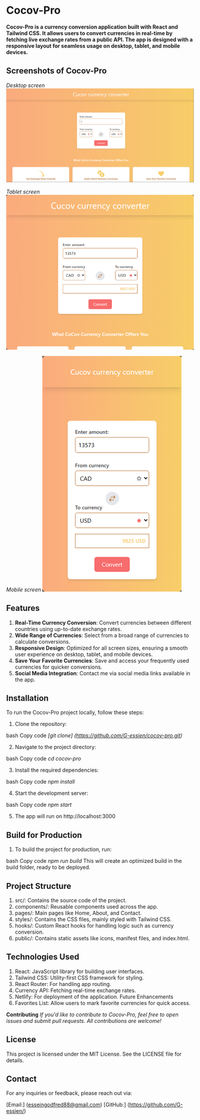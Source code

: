 # Cocov-Pro



**Cocov-Pro is a currency conversion application built with React and Tailwind CSS. It allows users to convert currencies in real-time by fetching live exchange rates from a public API. The app is designed with a responsive layout for seamless usage on desktop, tablet, and mobile devices.**

## Screenshots of  Cocov-Pro

*Desktop screen*
 ![Desktop screen](Desktop.png)

*Tablet screen*
 ![Tablet Screen](Tablet.png)

*Mobile screen*
 ![Mobile screen](Mobile.png)


## Features
1. **Real-Time Currency Conversion**: Convert currencies between different countries using up-to-date exchange rates.
2. **Wide Range of Currencies**: Select from a broad range of currencies to calculate conversions.
3. **Responsive Design**: Optimized for all screen sizes, ensuring a smooth user experience on desktop, tablet, and mobile devices.
4. **Save Your Favorite Currencies**: Save and access your frequently used currencies for quicker conversions.
5. **Social Media Integration**: Contact me via social media links available in the app.


## Installation
To run the Cocov-Pro project locally, follow these steps:

1. Clone the repository:

bash
Copy code
*[git clone] (https://github.com/G-essien/cocov-pro.git)*

2. Navigate to the project directory:

bash
Copy code
*cd cocov-pro*

3. Install the required dependencies:

bash
Copy code
*npm install*

4. Start the development server:

bash
Copy code
*npm start*

5. The app will run on http://localhost:3000

## Build for Production

1. To build the project for production, run:

bash
Copy code
*npm run build*
This will create an optimized build in the build folder, ready to be deployed.

## Project Structure
1. src/: Contains the source code of the project.
2. components/: Reusable components used across the app.
3. pages/: Main pages like Home, About, and Contact.
4. styles/: Contains the CSS files, mainly styled with Tailwind CSS.
5. hooks/: Custom React hooks for handling logic such as currency conversion.
6. public/: Contains static assets like icons, manifest files, and index.html.

## Technologies Used
1. React: JavaScript library for building user interfaces.
2. Tailwind CSS: Utility-first CSS framework for styling.
3. React Router: For handling app routing.
4. Currency API: Fetching real-time exchange rates.
5. Netlify: For deployment of the application.
Future Enhancements
6. Favorites List: Allow users to mark favorite currencies for quick access.

**Contributing** *If you'd like to contribute to Cocov-Pro, feel free to open issues and submit pull requests. All contributions are welcome!*

## License
This project is licensed under the MIT License. See the LICENSE file for details.

## Contact
For any inquiries or feedback, please reach out via:

[Email:] (esseingodfred88@gmail.com) 
[GitHub:] (https://github.com/G-essien/)

